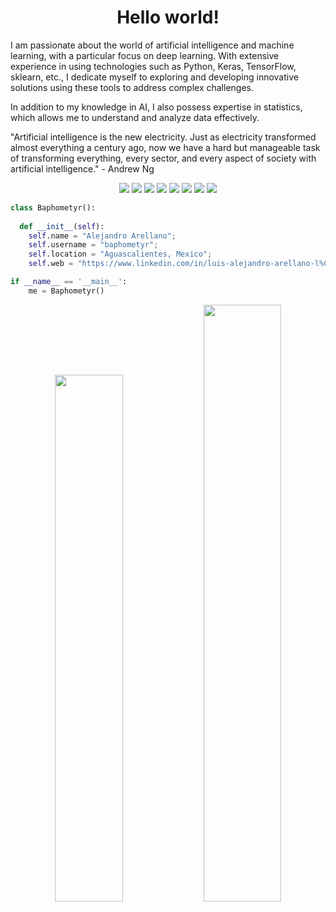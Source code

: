 <h1 align="center">
  <b>Hello world!</b>
</h1>

<div>
I am passionate about the world of artificial intelligence and machine learning, with a particular focus on deep learning. With extensive experience in using technologies such as Python, Keras, TensorFlow, sklearn, etc., I dedicate myself to exploring and developing innovative solutions using these tools to address complex challenges.

In addition to my knowledge in AI, I also possess expertise in statistics, which allows me to understand and analyze data effectively.

"Artificial intelligence is the new electricity. Just as electricity transformed almost everything a century ago, now we have a hard but manageable task of transforming everything, every sector, and every aspect of society with artificial intelligence." - Andrew Ng
</div>


<p>
<div align="center">
  <img src="https://img.shields.io/badge/Python-14354C?style=for-the-badge&logo=python&logoColor=white">
  <img src="https://img.shields.io/badge/TensorFlow-FF6F00?style=for-the-badge&logo=tensorflow&logoColor=white">
  <img src="https://img.shields.io/badge/Keras-%23D00000.svg?style=for-the-badge&logo=Keras&logoColor=white">
  <img src="https://img.shields.io/badge/numpy-%23013243.svg?style=for-the-badge&logo=numpy&logoColor=white">
  <img src="https://img.shields.io/badge/pandas-%23150458.svg?style=for-the-badge&logo=pandas&logoColor=white">
  <img src="https://img.shields.io/badge/scikit--learn-%23F7931E.svg?style=for-the-badge&logo=scikit-learn&logoColor=white">
  <img src="https://img.shields.io/badge/SciPy-%230C55A5.svg?style=for-the-badge&logo=scipy&logoColor=%white">
  <img src="https://img.shields.io/badge/Plotly-%233F4F75.svg?style=for-the-badge&logo=plotly&logoColor=white">
  
</div>
</p>

```python
class Baphometyr():
    
  def __init__(self):
    self.name = "Alejandro Arellano";
    self.username = "baphometyr";
    self.location = "Aguascalientes, Mexico";
    self.web = "https://www.linkedin.com/in/luis-alejandro-arellano-l%C3%B3pez-8274651a3/";

if __name__ == '__main__':
    me = Baphometyr()
```
<div align="center">
  <img width="46.5%" src="https://github-readme-stats.vercel.app/api?username=baphometyr&show_icons=true&theme=ayu-mirage&hide_border=true"/>
  <img width="49.5%" src="https://github-readme-streak-stats.herokuapp.com/?user=baphometyr&theme=ayu-mirage&hide_border=true"/>
</div>
